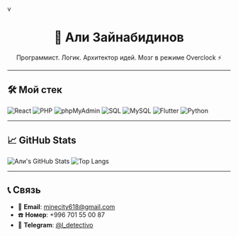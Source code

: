 v<h1 align="center">🧠 Али Зайнабидинов</h1>
<p align="center">Программист. Логик. Архитектор идей. Мозг в режиме Overclock ⚡</p>

---

## 🛠 Мой стек

![React](https://img.shields.io/badge/-React-20232A?style=for-the-badge&logo=react&logoColor=61DAFB)
![PHP](https://img.shields.io/badge/-PHP-777bb4?style=for-the-badge&logo=php&logoColor=white)
![phpMyAdmin](https://img.shields.io/badge/-phpMyAdmin-f29111?style=for-the-badge&logo=php&logoColor=white)
![SQL](https://img.shields.io/badge/-SQL-4479A1?style=for-the-badge&logo=sqlite&logoColor=white)
![MySQL](https://img.shields.io/badge/-MySQL-00758F?style=for-the-badge&logo=mysql&logoColor=white)
![Flutter](https://img.shields.io/badge/-Flutter-02569B?style=for-the-badge&logo=flutter&logoColor=white)
![Python](https://img.shields.io/badge/-Python-3776AB?style=for-the-badge&logo=python&logoColor=white)

---

## 📈 GitHub Stats

![Али's GitHub Stats](https://github-readme-stats.vercel.app/api?username=Ali24618&show_icons=true&theme=tokyonight&hide=prs)
![Top Langs](https://github-readme-stats.vercel.app/api/top-langs/?username=Ali24618&layout=compact&theme=tokyonight)

---

## 📞 Связь

- 📧 **Email**: minecity618@gmail.com  
- ☎️ **Номер**: +996 701 55 00 87  
- 💬 **Telegram**: [@l_detectivo](https://t.me/l_detectivo)
